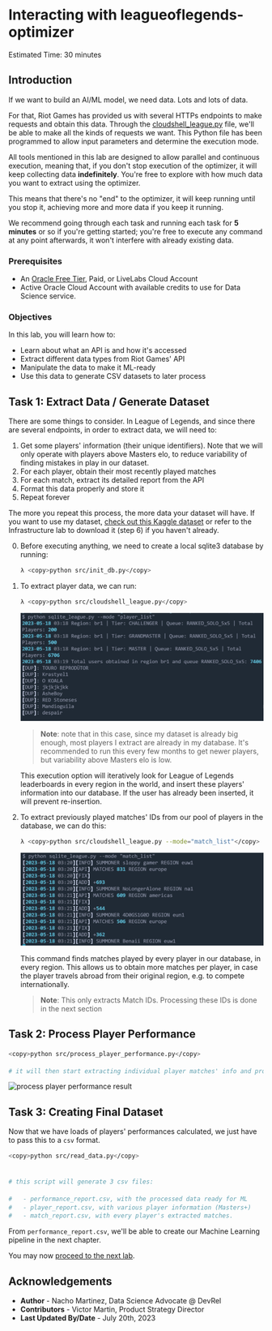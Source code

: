 # Interacting with leagueoflegends-optimizer

Estimated Time: 30 minutes

## Introduction

If we want to build an AI/ML model, we need data. Lots and lots of data.

For that, Riot Games has provided us with several HTTPs endpoints to make requests and obtain this data. Through the [cloudshell_league.py](https://github.com/oracle-devrel/leagueoflegends-optimizer/src/cloudshell_league.py) file, we'll be able to make all the kinds of requests we want. This Python file has been programmed to allow input parameters and determine the execution mode.

All tools mentioned in this lab are designed to allow parallel and continuous execution, meaning that, if you don't stop execution of the optimizer, it will keep collecting data **indefinitely**. You're free to explore with how much data you want to extract using the optimizer.

This means that there's no "end" to the optimizer, it will keep running until you stop it, achieving more and more data if you keep it running.

We recommend going through each task and running each task for **5 minutes** or so if you're getting started; you're free to execute any command at any point afterwards, it won't interfere with already existing data.

### Prerequisites

* An [Oracle Free Tier](https://signup.cloud.oracle.com/?language=en&sourceType=:ow:de:ce::::RC_WWMK220210P00063:LoL_handsonLab_optimizer&intcmp=:ow:de:ce::::RC_WWMK220210P00063:LoL_handsonLab_optimizer), Paid, or LiveLabs Cloud Account
* Active Oracle Cloud Account with available credits to use for Data Science service.

### Objectives

In this lab, you will learn how to:

* Learn about what an API is and how it's accessed
* Extract different data types from Riot Games' API
* Manipulate the data to make it ML-ready
* Use this data to generate CSV datasets to later process
  
## Task 1: Extract Data / Generate Dataset

There are some things to consider. In League of Legends, and since there are several endpoints, in order to extract data, we will need to:

1. Get some players' information (their unique identifiers). Note that we will only operate with players above Masters elo, to reduce variability of finding mistakes in play in our dataset.
2. For each player, obtain their most recently played matches
3. For each match, extract its detailed report from the API
4. Format this data properly and store it
5. Repeat forever

The more you repeat this process, the more data your dataset will have. If you want to use my dataset, [check out this Kaggle dataset](https://www.kaggle.com/datasets/jasperan/league-of-legends-optimizer-dataset?select=sqlite_report_performance.csv) or refer to the Infrastructure lab to download it (step 6) if you haven't already.

0. Before executing anything, we need to create a local sqlite3 database by running:

    ```bash
    λ <copy>python src/init_db.py</copy>
    ```  

1. To extract player data, we can run:

    ```bash
    λ <copy>python src/cloudshell_league.py</copy>
    ```  

    ![player list result](images/result-player-list.PNG)
    > **Note**: note that in this case, since my dataset is already big enough, most players I extract are already in my database. It's recommended to run this every few months to get newer players, but variability above Masters elo is low.

    This execution option will iteratively look for League of Legends leaderboards in every region in the world, and insert these players' information into our database. If the user has already been inserted, it will prevent re-insertion.

2. To extract previously played matches' IDs from our pool of players in the database, we can do this:

    ```bash
    λ <copy>python src/cloudshell_league.py --mode="match_list"</copy>
    ```

    ![match list result](images/result-match-list.PNG)

    This command finds matches played by every player in our database, in every region. This allows us to obtain more matches per player, in case the player travels abroad from their original region, e.g. to compete internationally.

    > **Note**: This only extracts Match IDs. Processing these IDs is done in the next section

## Task 2: Process Player Performance

```bash
<copy>python src/process_player_performance.py</copy>

# it will then start extracting individual player matches' info and processing their performance.
```

![process player performance result](images/output_player_performance.gif)

## Task 3: Creating Final Dataset

Now that we have loads of players' performances calculated, we just have to pass this to a `csv` format.

```bash
<copy>python src/read_data.py</copy>


# this script will generate 3 csv files:

#   - performance_report.csv, with the processed data ready for ML
#   - player_report.csv, with various player information (Masters+)
#   - match_report.csv, with every player's extracted matches.
```

From `performance_report.csv`, we'll be able to create our Machine Learning pipeline in the next chapter.

You may now [proceed to the next lab](#next).

## Acknowledgements

* **Author** - Nacho Martinez, Data Science Advocate @ DevRel
* **Contributors** -  Victor Martin, Product Strategy Director
* **Last Updated By/Date** - July 20th, 2023

